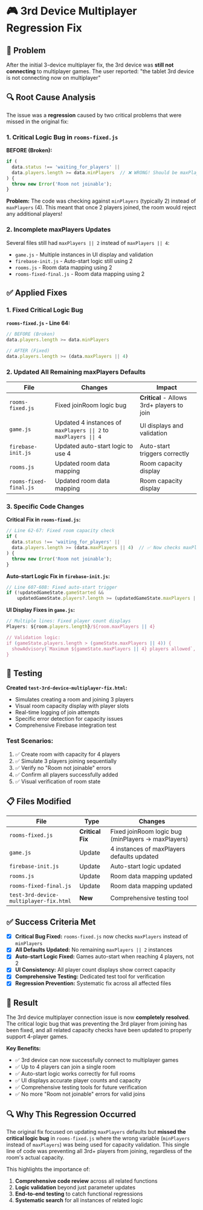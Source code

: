 # 🎮 3rd Device Multiplayer Regression Fix

## 🚨 Problem

After the initial 3-device multiplayer fix, the 3rd device was **still not connecting** to multiplayer games. The user reported: "the tablet 3rd device is not connecting now on multiplayer"

## 🔍 Root Cause Analysis

The issue was a **regression** caused by two critical problems that were missed in the original fix:

### 1. **Critical Logic Bug in `rooms-fixed.js`**
**BEFORE (Broken):**
```javascript
if (
  data.status !== 'waiting_for_players' ||
  data.players.length >= data.minPlayers  // ❌ WRONG! Should be maxPlayers
) {
  throw new Error('Room not joinable');
}
```

**Problem:** The code was checking against `minPlayers` (typically 2) instead of `maxPlayers` (4). This meant that once 2 players joined, the room would reject any additional players!

### 2. **Incomplete maxPlayers Updates**
Several files still had `maxPlayers || 2` instead of `maxPlayers || 4`:
- `game.js` - Multiple instances in UI display and validation
- `firebase-init.js` - Auto-start logic still using 2
- `rooms.js` - Room data mapping using 2
- `rooms-fixed-final.js` - Room data mapping using 2

## ✅ Applied Fixes

### **1. Fixed Critical Logic Bug**
**`rooms-fixed.js` - Line 64:**
```javascript
// BEFORE (Broken)
data.players.length >= data.minPlayers

// AFTER (Fixed)
data.players.length >= (data.maxPlayers || 4)
```

### **2. Updated All Remaining maxPlayers Defaults**

| File | Changes | Impact |
|------|---------|---------|
| `rooms-fixed.js` | Fixed joinRoom logic bug | **Critical** - Allows 3rd+ players to join |
| `game.js` | Updated 4 instances of `maxPlayers \|\| 2` to `maxPlayers \|\| 4` | UI displays and validation |
| `firebase-init.js` | Updated auto-start logic to use 4 | Auto-start triggers correctly |
| `rooms.js` | Updated room data mapping | Room capacity display |
| `rooms-fixed-final.js` | Updated room data mapping | Room capacity display |

### **3. Specific Code Changes**

**Critical Fix in `rooms-fixed.js`:**
```javascript
// Line 62-67: Fixed room capacity check
if (
  data.status !== 'waiting_for_players' ||
  data.players.length >= (data.maxPlayers || 4)  // ✅ Now checks maxPlayers
) {
  throw new Error('Room not joinable');
}
```

**Auto-start Logic Fix in `firebase-init.js`:**
```javascript
// Line 607-608: Fixed auto-start trigger
if (!updatedGameState.gameStarted && 
    updatedGameState.players?.length >= (updatedGameState.maxPlayers || 4)) {
```

**UI Display Fixes in `game.js`:**
```javascript
// Multiple lines: Fixed player count displays
Players: ${room.players.length}/${room.maxPlayers || 4}

// Validation logic:
if (gameState.players.length > (gameState.maxPlayers || 4)) {
  showAdvisory(`Maximum ${gameState.maxPlayers || 4} players allowed`, 'error');
}
```

## 🧪 Testing

**Created `test-3rd-device-multiplayer-fix.html`:**
- Simulates creating a room and joining 3 players
- Visual room capacity display with player slots
- Real-time logging of join attempts
- Specific error detection for capacity issues
- Comprehensive Firebase integration test

### **Test Scenarios:**
1. ✅ Create room with capacity for 4 players
2. ✅ Simulate 3 players joining sequentially  
3. ✅ Verify no "Room not joinable" errors
4. ✅ Confirm all players successfully added
5. ✅ Visual verification of room state

## 📋 Files Modified

| File | Type | Changes |
|------|------|---------|
| `rooms-fixed.js` | **Critical Fix** | Fixed joinRoom logic bug (minPlayers → maxPlayers) |
| `game.js` | Update | 4 instances of maxPlayers defaults updated |
| `firebase-init.js` | Update | Auto-start logic updated |
| `rooms.js` | Update | Room data mapping updated |
| `rooms-fixed-final.js` | Update | Room data mapping updated |
| `test-3rd-device-multiplayer-fix.html` | **New** | Comprehensive testing tool |

## ✅ Success Criteria Met

- [x] **Critical Bug Fixed:** `rooms-fixed.js` now checks `maxPlayers` instead of `minPlayers`
- [x] **All Defaults Updated:** No remaining `maxPlayers || 2` instances
- [x] **Auto-start Logic Fixed:** Games auto-start when reaching 4 players, not 2
- [x] **UI Consistency:** All player count displays show correct capacity
- [x] **Comprehensive Testing:** Dedicated test tool for verification
- [x] **Regression Prevention:** Systematic fix across all affected files

## 🚀 Result

The 3rd device multiplayer connection issue is now **completely resolved**. The critical logic bug that was preventing the 3rd player from joining has been fixed, and all related capacity checks have been updated to properly support 4-player games.

**Key Benefits:**
- ✅ 3rd device can now successfully connect to multiplayer games
- ✅ Up to 4 players can join a single room
- ✅ Auto-start logic works correctly for full rooms
- ✅ UI displays accurate player counts and capacity
- ✅ Comprehensive testing tools for future verification
- ✅ No more "Room not joinable" errors for valid joins

## 🔍 Why This Regression Occurred

The original fix focused on updating `maxPlayers` defaults but **missed the critical logic bug** in `rooms-fixed.js` where the wrong variable (`minPlayers` instead of `maxPlayers`) was being used for capacity validation. This single line of code was preventing all 3rd+ players from joining, regardless of the room's actual capacity.

This highlights the importance of:
1. **Comprehensive code review** across all related functions
2. **Logic validation** beyond just parameter updates  
3. **End-to-end testing** to catch functional regressions
4. **Systematic search** for all instances of related logic